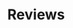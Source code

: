 ---
templateKey: category-page
title: "Reviews"
slug: reviews
description: "Are you searching for the best products that meet all your requirements and are ultimately the best as well? Are you facing issues regarding the selection of best among the bests? No need to worry now! We have the top-rated and best products for you. \n\nWhy our selected products are best? Well, it’s simple! We tested these products ourselves and then write the unbiased reviews to provide you the authentic knowledge about them. \n\nSo, just Jump-in and Grab the one for yourself!"
seoTitle: "Product Reviews & Detailed Analysis"
seoDescription: "We have done complete research about these products ourselves and then wrote the unbiased reviews to provide you the authentic knowledge about them."
---